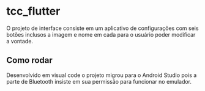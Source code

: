 # tcc_flutter

O projeto de interface consiste em um aplicativo de configurações com seis botões inclusos a imagem e nome em cada para o usuário poder modificar a vontade.

## Como rodar

Desenvolvido em visual code o projeto migrou para o Android Studio pois a parte de Bluetooth insiste em sua permissão para funcionar no emulador.
